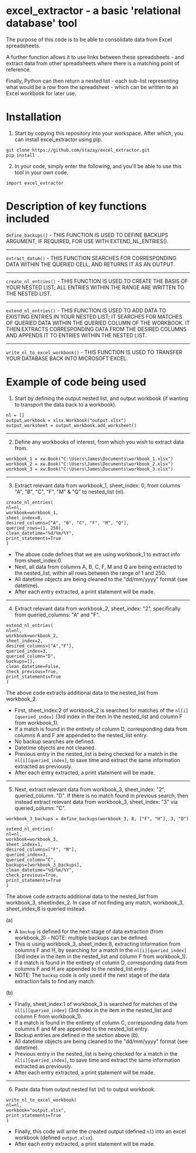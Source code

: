# excel_extractor - a basic 'relational database' tool

The purpose of this code is to be able to consolidate data from Excel spreadsheets. 

A further function allows it to use links between these spreadsheets - and extract data from other spreadsheets where there is a matching point of reference.

Finally, Python can then return a nested list - each sub-list representing what would be a row from the spreadsheet - which can be written to an Excel workbook for later use.


# Installation

1. Start by copying this repository into your workspace. After which, you can install excel_extractor using pip.
````
git clone https://github.com/stazay/excel_extractor.git
pip install .
````

2. In your code, simply enter the following, and you'll be able to use this tool in your own code.
````
import excel_extractor
````

# Description of key functions included
`define_backups()` - THIS FUNCTION IS USED TO DEFINE BACKUPS ARGUMENT, IF REQUIRED, FOR USE WITH EXTEND_NL_ENTRIES().

____

`extract_datum()` - THIS FUNCTION SEARCHES FOR CORRESPONDING DATA WITHIN THE QUERIED CELL, AND RETURNS IT AS AN OUTPUT.

____

`create_nl_entries()` - THIS FUNCTION IS USED TO CREATE THE BASIS OF YOUR NESTED LIST; ALL ENTRIES WITHIN THE RANGE ARE WRITTEN TO THE NESTED LIST.

____

`extend_nl_entries()` - THIS FUNCTION IS USED TO ADD DATA TO EXISTING ENTRIES IN YOUR NESTED LIST; IT SEARCHES FOR MATCHES OF QUERIED DATA WITHIN THE QUERIED COLUMN OF THE WORKBOOK. IT THEN EXTRACTS CORRESPONDING DATA FROM THE DESIRED COLUMNS AND APPENDS IT TO ENTRIES WITHIN THE NESTED LIST.

____

`write_nl_to_excel_workbook()` - THIS FUNCTION IS USED TO TRANSFER YOUR DATABASE BACK INTO MICROSOFT EXCEL.



# Example of code being used
1. Start by defining the output nested list, and output workbook (if wanting to transport the data back to a workbook).
````
nl = []
output_workbook = xlsx.Workbook("output.xlsx")
output_worksheet = output_workbook.add_worksheet()
````

____

2. Define any workbooks of interest, from which you wish to extract data from.
````
workbook_1 = xw.Book("C:\Users\James\Documents\workbook_1.xlsx")
workbook_2 = xw.Book("C:\Users\James\Documents\workbook_2.xlsx")
workbook_3 = xw.Book("C:\Users\James\Documents\workbook_3.xlsx")
````

____

3. Extract relevant data from workbook_1, sheet_index: 0, from columns "A", "B", "C", "F", "M" & "Q" to nested_list (nl).
````
create_nl_entries(
nl=nl,
workbook=workbook_1,
sheet_index=0,
desired_columns=["A", "B", "C", "F", "M", "Q"],
queried_rows=(1, 250),
clean_datetime="%d/%m/%Y",
print_statements=True
)
````
* The above code defines that we are using workbook_1 to extract info from sheet_index:0.
* Next, all data from columns A, B, C, F, M and Q are being extracted to the nested_list, within all rows between the range of 1 and 250.
* All datetime objects are being cleaned to the "dd/mm/yyyy" format (see datetime).
* After each entry extracted, a print statement will be made.
 
____
 
 4. Extract relevant data from workbook_2, sheet_index: "2", specifically from queried_columns: "A" and "F". 
````
extend_nl_entries(
nl=nl,
workbook=workbook_2,
sheet_index=2,
desired_columns=["A","F"],
queried_index=3,
queried_column="D",
backups=[],
clean_datetime=False,
check_previous=True,
print_statements=True
)
````

The above code extracts additional data to the nested_list from workbook_2.
* First, sheet_index:2 of workbook_2 is searched for matches of the `nl[i][queried_index]` (3rd index in the item in the nested_list and column F from workbook_1). 
* If a match is found in the entirety of column D, corresponding data from columns A and F are appended to the nested_list entry.
* No backup searches are defined. 
* Datetime objects are not cleaned.
* Previous entry in the nested_list is being checked for a match in the `nl[i][queried_index]`, to save time and extract the same information extracted as previously.
* After each entry extracted, a print statement will be made.

____

5. Next, extract relevant data from workbook_3, sheet_index: "2", queried_column: "D". If there is no match found in previous search, then instead extract relevant data from workbook_3, sheet_index: "3" via queried_column: "C".
````
workbook_3_backups = define_backups(workbook_3, 8, ["F", "H"], 3, "D")

extend_nl_entries(
nl=nl,
workbook=workbook_3,
sheet_index=1,
desired_columns=["F", "M"],
queried_index=3,
queried_column="C",
backups=[workbook_3_backups],
clean_datetime="%d/%m/%Y",
check_previous=True,
print_statements=True
)
````

The above code extracts additional data to the nested_list from workbook_3, sheetindex_2. In case of not finding any match, workbook_3, sheet_index_8 is queried instead.

(a) 
* A `backup` is defined for the next stage of data extraction (from workbook_3) - NOTE: multiple backups can be defined.
* This is using workbook_3, sheet_index:8, extracting information from columns F and H, by searching for a match in the `nl[i][queried_index]` (3rd index in the item in the nested_list and column F from workbook_1).
* If a match is found in the entirety of column D, corresponding data from columns F and H are appended to the nested_list entry.
* NOTE: The `backup` code is only used if the next stage of the data extraction fails to find any match.

(b) 
* Finally, sheet_index:1 of workbook_3 is searched for matches of the `nl[i][queried_index]` (3rd index in the item in the nested_list and column F from workbook_1).
* If a match is found in the entirety of column C, corresponding data from columns F and M are appended to the nested_list entry.
* Backup entries are defined in the section above (b).
* All datetime objects are being cleaned to the "dd/mm/yyyy" format (see datetime).
* Previous entry in the nested_list is being checked for a match in the `nl[i][queried_index]`, to save time and extract the same information extracted as previously.
* After each entry extracted, a print statement will be made.

____

6. Paste data from output nested list (nl) to output workbook.
````
write_nl_to_excel_workbook(
nl=nl,
workbook="output.xlsx",
print_statements=True
)
````

* Finally, this code will write the created output (defined `nl`) into an excel workbook (defined `output.xlsx`).
* After each entry extracted, a print statement will be made.
